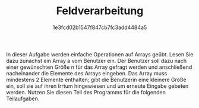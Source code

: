 ﻿---
title: Feldverarbeitung
author: 1e3fcd02b1547f847cb7fc3add4484a5
isDraft: false
challenges:
- Feldverarbeitung1
- Feldverarbeitung2
- Feldverarbeitung3
category: Grundlagen
hasPreviousChallengesCheck: false
state:
  difficultyRating: 50
  activity: -41
learningFocus: 

---
<p>In dieser Aufgabe werden einfache Operationen auf Arrays geübt. Lesen Sie dazu zunächst ein Array a vom Benutzer ein. Der Benutzer soll dazu nach einer gewünschten Größe n für das Array gefragt werden und anschließend nacheinander die Elemente des Arrays eingeben. Das Array muss mindestens 2 Elemente enthalten; gibt die Benutzerin eine kleinere Größe ein, soll sie auf ihren Irrtum hingewiesen und um erneute Eingabe gebeten werden. Nutzen Sie diesen Teil des Programms für die folgenden Teilaufgaben.</p>